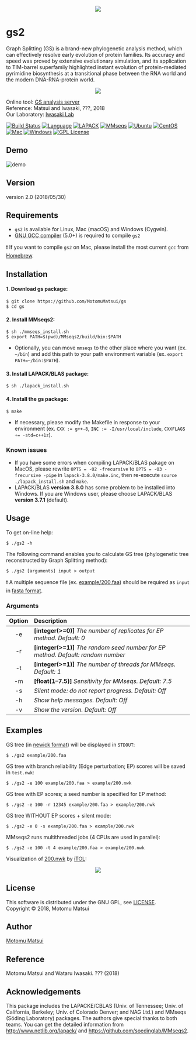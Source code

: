 <p align="center"><img src="https://raw.github.com/wiki/MotomuMatsui/gs/images/GSbanner.png"></p>  

# gs2
Graph Splitting (GS) is a brand-new phylogenetic analysis method, which can effectively resolve early evolution of protein families. Its accuracy and speed was proved by extensive evolutionary simulation, and its application to TIM-barrel superfamily highlighted instant evolution of protein-mediated pyrimidine biosynthesis at a transitional phase between the RNA world and the modern DNA-RNA-protein world.

<p align="center"><img src="https://raw.github.com/wiki/MotomuMatsui/gs/images/introduction.png"></p>

Online tool: [GS analysis server](http://gs.bs.s.u-tokyo.ac.jp/)  
Reference: Matsui and Iwasaki, ???, 2018  
Our Laboratory: [Iwasaki Lab](http://iwasakilab.bs.s.u-tokyo.ac.jp/eindex.html)  

[![Build Status](https://travis-ci.org/MotomuMatsui/gs.svg?branch=master)](https://travis-ci.org/MotomuMatsui/gs)
[![Language](https://img.shields.io/badge/C%2B%2B-5.0%2B-green.svg)](https://gcc.gnu.org/)
[![LAPACK](https://img.shields.io/badge/LAPACK%2FBLAS-3.7%2B-green.svg)](http://www.netlib.org/lapack/)
[![MMseqs](https://img.shields.io/badge/MMSeqs-2.0%2B-green.svg)](https://github.com/soedinglab/MMseqs2)
[![Ubuntu](https://img.shields.io/badge/Linux-Ubuntu-green.svg)](https://www.ubuntu.com/)
[![CentOS](https://img.shields.io/badge/Linux-CentOS-green.svg)](https://www.centos.org/)
[![Mac](https://img.shields.io/badge/Mac-macOS-green.svg)](https://www.apple.com/macos/)
[![Windows](https://img.shields.io/badge/Windows-Cygwin-green.svg)](https://www.cygwin.com/)
[![GPL License](https://img.shields.io/badge/license-GPL-blue.svg)](LICENSE)

## Demo

![demo](https://raw.github.com/wiki/MotomuMatsui/gs/images/demo.gif)

## Version
version 2.0 (2018/05/30)

## Requirements

- `gs2` is available for Linux, Mac (macOS) and Windows (Cygwin).
- [GNU GCC compiler](https://gcc.gnu.org/) (5.0+) is required to compile `gs2`

:exclamation: If you want to compile `gs2` on Mac, please install the most current `gcc` from [Homebrew](https://brew.sh/).  

## Installation

#### 1. Download gs package:

    $ git clone https://github.com/MotomuMatsui/gs
    $ cd gs

#### 2. Install MMseqs2:

    $ sh ./mmseqs_install.sh
    $ export PATH=$(pwd)/MMseqs2/build/bin:$PATH

- Optionally, you can move `mmseqs` to the other place where you want (ex. `~/bin`) and add this path to your path environment variable (ex. `export PATH=~/bin:$PATH`).

#### 3. Install LAPACK/BLAS package:

    $ sh ./lapack_install.sh

#### 4. Install the gs package:

    $ make

- If necessary, please modify the Makefile in response to your environment (ex. `CXX := g++-8`, `INC := -I/usr/local/include`, `CXXFLAGS += -std=c++1z`).

### Known issues

- If you have some errors when compiling LAPACK/BLAS pakage on MacOS, please rewrite `OPTS = -O2 -frecursive` to `OPTS = -O3 -frecursive -pipe` in `lapack-3.8.0/make.inc`, then re-execute `source ./lapack_install.sh` and `make`.    
- LAPACK/BLAS <strong>version 3.8.0</strong> has some problem to be installed into Windows. If you are Windows user, please choose LAPACK/BLAS <strong>version 3.7.1</strong> (default).

## Usage
To get on-line help:

    $ ./gs2 -h
    
The following command enables you to calculate GS tree (phylogenetic tree reconstructed by Graph Splitting method):

    $ ./gs2 [arguments] input > output

:exclamation: A multiple sequence file (ex. [example/200.faa](example/200.faa)) should be required as `input` in [fasta format](https://en.wikipedia.org/wiki/FASTA_format).

### Arguments

|Option| Description                                                                                         |
|:----:|:----------------------------------------------------------------------------------------------------|
|  -e  |<strong>[integer(>=0)]</strong> <em>The number of replicates for EP method. Default: 0</em>          |
|  -r  |<strong>[integer(>=1)]</strong> <em>The random seed number for EP method. Default: random number</em>|
|  -t  |<strong>[integer(>=1)]</strong> <em>The number of threads for MMseqs. Default: 1</em>                |
|  -m  |<strong>[float(1&ndash;7.5)]</strong> <em>Sensitivity for MMseqs. Default: 7.5</em>                  |
|  -s  |<em>Silent mode: do not report progress. Default: Off</em>                                           |
|  -h  |<em>Show help messages. Default: Off</em>                                                            |
|  -v  |<em>Show the version. Default: Off</em>                                                              |

## Examples
GS tree (in [newick format](https://en.wikipedia.org/wiki/Newick_format)) will be displayed in `STDOUT`:

    $ ./gs2 example/200.faa

GS tree with branch reliability (Edge perturbation; EP) scores will be saved in `test.nwk`:

    $ ./gs2 -e 100 example/200.faa > example/200.nwk

GS tree with EP scores; a seed number is specified for EP method:

    $ ./gs2 -e 100 -r 12345 example/200.faa > example/200.nwk

GS tree WITHOUT EP scores + silent mode:

    $ ./gs2 -e 0 -s example/200.faa > example/200.nwk

MMseqs2 runs multithreaded jobs (4 CPUs are used in parallel):

    $ ./gs2 -e 100 -t 4 example/200.faa > example/200.nwk

Visualization of [200.nwk](example/200.nwk) by [iTOL](https://itol.embl.de/):

<p align="center"><img src="https://raw.github.com/wiki/MotomuMatsui/gs/images/200_iTOL.png"></p>  

## License
This software is distributed under the GNU GPL, see [LICENSE](LICENSE).  
Copyright &copy; 2018, Motomu Matsui

## Author
[Motomu Matsui](https://sites.google.com/site/motomumatsui/)

## Reference
Motomu Matsui and Wataru Iwasaki. ??? (2018)

## Acknowledgements
This package includes the LAPACKE/CBLAS (Univ. of Tennessee; Univ. of California, Berkeley; Univ. of Colorado Denver; and NAG Ltd.) and MMseqs (S&ouml;ding Laboratory) packages. The authors give special thanks to both teams. You can get the detailed information from http://www.netlib.org/lapack/ and https://github.com/soedinglab/MMseqs2.
